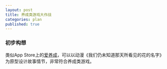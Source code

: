 ```yaml
---
layout: post
title: 养成类游戏大作战
categories: plan
published: true
---
```


### **初步构想**

类似App Store上的[爱养成](https://itunes.apple.com/cn/app/ai-yang-cheng/id555946477?l=en&mt=8)，可以以动漫《我们仍未知道那天所看见的花的名字》为原型设计故事情节，非常符合养成类游戏。